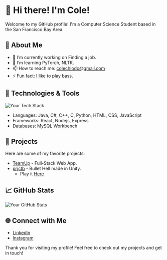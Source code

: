 # 👋 Hi there! I'm Cole!

Welcome to my GitHub profile! I'm a Computer Science Student based in the San Francisco Bay Area.

## 🚀 About Me

- 🔭 I’m currently working on Finding a job.
- 🌱 I’m learning PyTorch, NLTK.
- 📫 How to reach me: colechiodo@gmail.com
- ⚡ Fun fact: I like to play bass.

## 🔧 Technologies & Tools

![Your Tech Stack](https://img.shields.io/badge/Tech-Stack-Informational?style=flat&logo=YourLogo&logoColor=white)
- Languages: Java, C#, C++, C, Python, HTML, CSS, JavaScript
- Frameworks: React, Nodejs, Express
- Databases: MySQL Workbench

## 🌟 Projects

Here are some of my favorite projects:

- [TeamUp](https://github.com/ColeChiodo/TeamUp) - Full-Stack Web App.
- [prjctb](https://github.com/OrangesnCream/BulletHellRPG) - Bullet Hell made in Unity.
  - Play it [Here](https://orangesandcrema.itch.io/prjctb)

## 📈 GitHub Stats

![Your GitHub Stats](https://github-readme-stats.vercel.app/api?username=ColeChiodo&show_icons=true&theme=tokyonight)

## 🌐 Connect with Me

- [LinkedIn](https://www.linkedin.com/in/colechiodo)
- [Instagram](https://www.instagram.com/colechiodo)

Thank you for visiting my profile! Feel free to check out my projects and get in touch!
